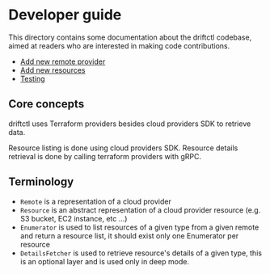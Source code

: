 # Developer guide

This directory contains some documentation about the driftctl codebase, aimed at readers who are interested in making code contributions.

- [Add new remote provider](new-remote-provider.md)
- [Add new resources](new-resource.md)
- [Testing](testing.md)

## Core concepts

driftctl uses Terraform providers besides cloud providers SDK to retrieve data.

Resource listing is done using cloud providers SDK. Resource details retrieval is done by calling terraform providers with gRPC.

## Terminology

- `Remote` is a representation of a cloud provider
- `Resource` is an abstract representation of a cloud provider resource (e.g. S3 bucket, EC2 instance, etc ...)
- `Enumerator` is used to list resources of a given type from a given remote and return a resource list, it should exist only one Enumerator per resource
- `DetailsFetcher` is used to retrieve resource's details of a given type, this is an optional layer and is used only in deep mode.
